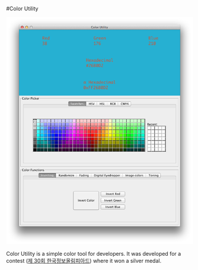 #Color Utility

![screenshot!](screenshot.png)

Color Utility is a simple color tool for developers. It was developed for a contest ([제 30회 한국정보올림피아드](https://www.digitalculture.or.kr/sub06/InfoOlympiad.do)) where it won a silver medal.